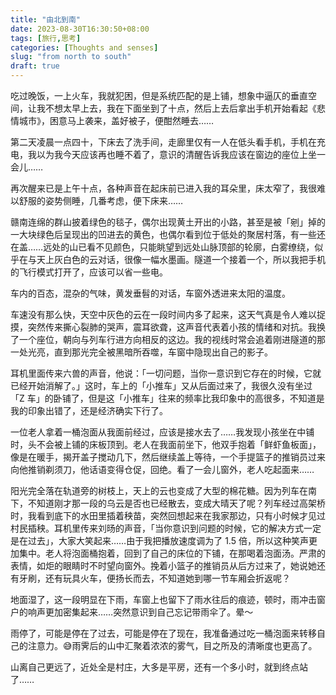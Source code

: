 ```yaml
---
title: "由北到南"
date: 2023-08-30T16:30:50+08:00
tags: [旅行,思考]
categories: [Thoughts and senses]
slug: "from north to south"
draft: true
---
```


吃过晚饭，一上火车，我就犯困，但是系统匹配的是上铺，想象中逼仄的垂直空间，让我不想太早上去，我在下面坐到了十点，然后上去后拿出手机开始看起《悲情城市》，困意马上袭来，盖好被子，便酣然睡去……

第二天凌晨一点四十，下床去了洗手间，走廊里仅有一人在低头看手机，手机在充电，我以为我今天应该再也睡不着了，意识的清醒告诉我应该在窗边的座位上坐一会儿……

再次醒来已是上午十点，各种声音在起床前已进入我的耳朵里，床太窄了，我很难以舒服的姿势侧睡，几番考虑，便下床来……

赣南连绵的群山披着绿色的毯子，偶尔出现黄土开出的小路，甚至是被「剜」掉的一大块绿色后呈现出的凹进去的黄色，也偶尔看到位于低处的聚居村落，有一些还在盖……远处的山已看不见颜色，只能眺望到远处山脉顶部的轮廓，白雾缭绕，似乎在与天上灰白色的云对话，很像一幅水墨画。隧道一个接着一个，所以我把手机的飞行模式打开了，应该可以省一些电。

车内的百态，混杂的气味，黄发垂髫的对话，车窗外透进来太阳的温度。

车速没有那么快，天空中灰色的云在一段时间内多了起来，这天气真是令人难以捉摸，突然传来撕心裂肺的哭声，震耳欲聋，这声音代表着小孩的情绪和对抗。我换了一个座位，朝向与列车行进方向相反的这边。我的视线时常会追着刚进隧道的那一处光亮，直到那光完全被黑暗所吞噬，车窗中隐现出自己的影子。

耳机里面传来六兽的声音，他说：「一切问题，当你一意识到它存在的时候，它就已经开始消解了。」这时，车上的「小推车」又从后面过来了，我很久没有坐过「Z 车」的卧铺了，但是这「小推车」往来的频率比我印象中的高很多，不知道是我的印象出错了，还是经济确实下行了。

一位老人拿着一桶泡面从我面前经过，应该是接水去了……我发现小孩坐在中铺时，头不会被上铺的床板顶到。老人在我面前坐下，他双手抱着「鲜虾鱼板面」，像是在暖手，揭开盖子搅动几下，然后继续盖上等待，一个手提篮子的推销员过来向他推销剃须刀，他话语变得仓促，回绝。看了一会儿窗外，老人吃起面来……

阳光完全落在轨道旁的树枝上，天上的云也变成了大型的棉花糖。因为列车在南下，不知道刚才那一段的乌云是否也已经散去，变成大晴天了呢？列车经过高架桥时，我看到底下的水田里插着秧苗，突然回想起来在我家那边，只有小时候才见过村民插秧。耳机里传来刘旸的声音，「当你意识到问题的时候，它的解决方式一定是在过去」，大家大笑起来……由于我把播放速度调为了 1.5 倍，所以这种笑声更加集中。老人将泡面桶抱着，回到了自己的床位的下铺，在那喝着泡面汤。严肃的表情，如炬的眼睛时不时望向窗外。挽着小篮子的推销员从后方过来了，她说她还有牙刷，还有玩具火车，便扬长而去，不知道她到哪一节车厢会折返呢？

地面湿了，这一段明显在下雨，车窗上也留下了雨水往后的痕迹，顿时，雨冲击窗户的响声更加密集起来……突然意识到自己忘记带雨伞了。晕～

雨停了，可能是停在了过去，可能是停在了现在，我准备通过吃一桶泡面来转移自己的注意力。😅雨霁后的山中汇聚着浓浓的雾气，目之所及的清晰度也更高了。

山离自己更远了，近处全是村庄，大多是平房，还有一个多小时，就到终点站了……
